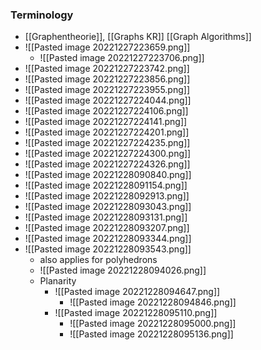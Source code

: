 ### Terminology
+ [[Graphentheorie]], [[Graphs KR]] [[Graph Algorithms]]
+ ![[Pasted image 20221227223659.png]]
	+ ![[Pasted image 20221227223706.png]]
+ ![[Pasted image 20221227223742.png]]
+ ![[Pasted image 20221227223856.png]]
+ ![[Pasted image 20221227223955.png]]
+ ![[Pasted image 20221227224044.png]]
+ ![[Pasted image 20221227224106.png]]
+ ![[Pasted image 20221227224141.png]]
+ ![[Pasted image 20221227224201.png]]
+ ![[Pasted image 20221227224235.png]]
+ ![[Pasted image 20221227224300.png]]
+ ![[Pasted image 20221227224326.png]]
+ ![[Pasted image 20221228090840.png]]
+ ![[Pasted image 20221228091154.png]]
+ ![[Pasted image 20221228092913.png]]
+ ![[Pasted image 20221228093043.png]]
+ ![[Pasted image 20221228093131.png]]
+ ![[Pasted image 20221228093207.png]]
+ ![[Pasted image 20221228093344.png]]
+ ![[Pasted image 20221228093543.png]]
	+ also applies for polyhedrons
	+ ![[Pasted image 20221228094026.png]]
	+ Planarity
		+ ![[Pasted image 20221228094647.png]]
			+ ![[Pasted image 20221228094846.png]]
		+ ![[Pasted image 20221228095110.png]] 
			+ ![[Pasted image 20221228095000.png]]
			+ ![[Pasted image 20221228095136.png]]